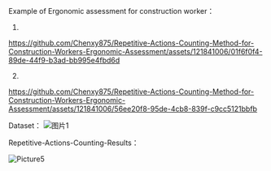 


Example of Ergonomic assessment for construction worker：


1.



https://github.com/Chenxy875/Repetitive-Actions-Counting-Method-for-Construction-Workers-Ergonomic-Assessment/assets/121841006/01f6f0f4-89de-44f9-b3ad-bb995e4fbd6d



2.







https://github.com/Chenxy875/Repetitive-Actions-Counting-Method-for-Construction-Workers-Ergonomic-Assessment/assets/121841006/56ee20f8-95de-4cb8-839f-c9cc5121bbfb






Dataset：
![图片1](https://github.com/Chenxy875/Repetitive-Actions-Counting-Method-for-Construction-Workers-Ergonomic-Assessment/assets/121841006/d5e8ed55-4d9b-4335-9d45-00f548e927c1)





Repetitive-Actions-Counting-Results：

![Picture5](https://github.com/Chenxy875/Repetitive-Actions-Counting-Method-for-Construction-Workers-Ergonomic-Assessment/assets/121841006/0ae1a37d-5782-48a5-9f8f-03a617dbf1b8)




